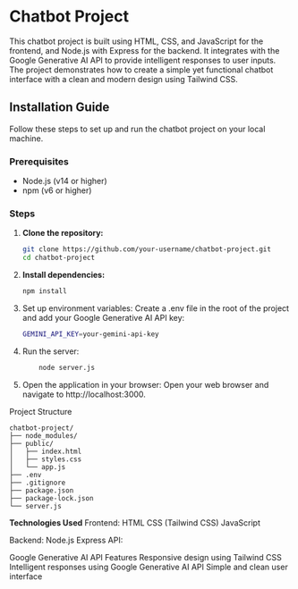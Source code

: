 # Chatbot Project

This chatbot project is built using HTML, CSS, and JavaScript for the frontend, and Node.js with Express for the backend. It integrates with the Google Generative AI API to provide intelligent responses to user inputs. The project demonstrates how to create a simple yet functional chatbot interface with a clean and modern design using Tailwind CSS.

## Installation Guide

Follow these steps to set up and run the chatbot project on your local machine.

### Prerequisites

- Node.js (v14 or higher)
- npm (v6 or higher)

### Steps

1. **Clone the repository:**

   ```bash
   git clone https://github.com/your-username/chatbot-project.git
   cd chatbot-project
2. **Install dependencies:**

    ```bash
    npm install

3. Set up environment variables:
    Create a .env file in the root of the project and add your Google Generative AI API key:

    ```bash
    GEMINI_API_KEY=your-gemini-api-key

4. Run the server:

    ```bash
        node server.js

5. Open the application in your browser:
    Open your web browser and navigate to http://localhost:3000.


Project Structure

```code
chatbot-project/
├── node_modules/
├── public/
│   ├── index.html
│   ├── styles.css
│   └── app.js
├── .env
├── .gitignore
├── package.json
├── package-lock.json
└── server.js
``` 

**Technologies Used**
Frontend:
    HTML
    CSS (Tailwind CSS)
    JavaScript

Backend:
    Node.js
    Express
    API:

Google Generative AI API
Features
Responsive design using Tailwind CSS
Intelligent responses using Google Generative AI API
Simple and clean user interface
